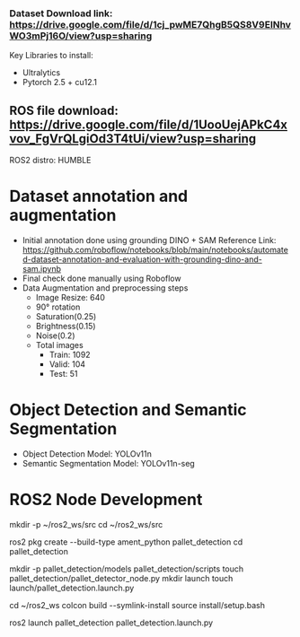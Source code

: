 ### Dataset Download link: https://drive.google.com/file/d/1cj_pwME7QhgB5QS8V9EINhvWO3mPj16O/view?usp=sharing

Key Libraries to install: 
- Ultralytics
- Pytorch 2.5 + cu12.1

## ROS file download: https://drive.google.com/file/d/1UooUejAPkC4xvov_FgVrQLgiOd3T4tUi/view?usp=sharing
ROS2 distro: HUMBLE

# Dataset annotation and augmentation
* Initial annotation done using grounding DINO + SAM
  Reference Link: https://github.com/roboflow/notebooks/blob/main/notebooks/automated-dataset-annotation-and-evaluation-with-grounding-dino-and-sam.ipynb
* Final check done manually using Roboflow
* Data Augmentation and preprocessing steps
   - Image Resize: 640
   - 90° rotation
   - Saturation(0.25)
   - Brightness(0.15)
   - Noise(0.2)
  * Total images
    - Train: 1092
    - Valid: 104
    - Test: 51
 
# Object Detection and Semantic Segmentation
* Object Detection Model: YOLOv11n
* Semantic Segmentation Model: YOLOv11n-seg

# ROS2 Node Development
mkdir -p ~/ros2_ws/src
cd ~/ros2_ws/src

ros2 pkg create --build-type ament_python pallet_detection
cd pallet_detection

mkdir -p pallet_detection/models pallet_detection/scripts
touch pallet_detection/pallet_detector_node.py
mkdir launch
touch launch/pallet_detection.launch.py

cd ~/ros2_ws
colcon build --symlink-install
source install/setup.bash

ros2 launch pallet_detection pallet_detection.launch.py
